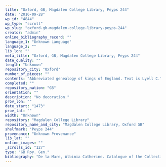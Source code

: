 ```yaml
---
title: "Oxford, GB, Magdalen College Library, Peyps 244"
date: "2016-09-28"
wp_id: "4844"
wp_type: "scroll"
wp_slug: "oxford-gb-magdalen-college-library-peyps-244"
creator: "admin"
online_bibliography_record: ""
language_1: "Unknown Language"
language_2: ""
lib_lon: ""
meta_title: "Oxford, GB, Magdalen College Library, Peyps 244"
date_quality: ""
length: "Unknown"
repository_city: "Oxford"
number_of_pieces: ""
contents: "Abbreviated genealogy of kings of England. Text is Lyell C."
completed: ""
repository_nation: "GB"
orientation: ""
description: "No decoration."
prov_lon: ""
date_start: "1473"
prov_lat: ""
width: "Unknown"
repository: "Magdalen College Library"
repository_name_and_city: "Magdalen College Library, Oxford GB"
shelfmark: "Peyps 244"
provenance: "Unknown Provenance"
lib_lat: ""
online_images: ""
_scrolls_id: "127"
type: "GB Roy. Gen."
bibliography: "De la Mare, Albinia Catherine. Catalogue of the Collection of Medieval Manuscripts Bequeathed to the Bodleian Library, Oxford by James P. R. Lyell. Oxford: Clarendon P., 1971. 84."
---
```



